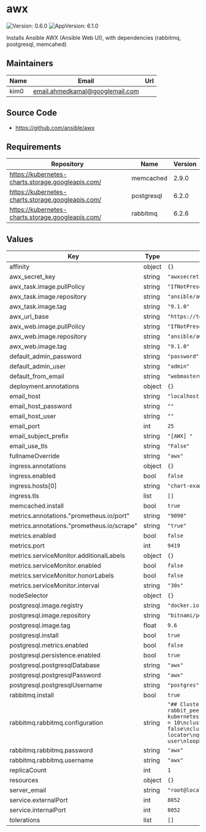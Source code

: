 # awx

![Version: 0.6.0](https://img.shields.io/badge/Version-0.6.0-informational?style=flat-square) ![AppVersion: 6.1.0](https://img.shields.io/badge/AppVersion-6.1.0-informational?style=flat-square)

Installs Ansible AWX (Ansible Web UI), with dependencies (rabbitmq, postgresql, memcahed)

## Maintainers

| Name | Email | Url |
| ---- | ------ | --- |
| kim0 | <email.ahmedkamal@googlemail.com> |  |

## Source Code

* <https://github.com/ansible/awx>

## Requirements

| Repository | Name | Version |
|------------|------|---------|
| https://kubernetes-charts.storage.googleapis.com/ | memcached | 2.9.0 |
| https://kubernetes-charts.storage.googleapis.com/ | postgresql | 6.2.0 |
| https://kubernetes-charts.storage.googleapis.com/ | rabbitmq | 6.2.6 |

## Values

| Key | Type | Default | Description |
|-----|------|---------|-------------|
| affinity | object | `{}` |  |
| awx_secret_key | string | `"awxsecret"` |  |
| awx_task.image.pullPolicy | string | `"IfNotPresent"` |  |
| awx_task.image.repository | string | `"ansible/awx_task"` |  |
| awx_task.image.tag | string | `"9.1.0"` |  |
| awx_url_base | string | `"https://towerhost"` |  |
| awx_web.image.pullPolicy | string | `"IfNotPresent"` |  |
| awx_web.image.repository | string | `"ansible/awx_web"` |  |
| awx_web.image.tag | string | `"9.1.0"` |  |
| default_admin_password | string | `"password"` |  |
| default_admin_user | string | `"admin"` |  |
| default_from_email | string | `"webmaster@localhost"` |  |
| deployment.annotations | object | `{}` |  |
| email_host | string | `"localhost"` |  |
| email_host_password | string | `""` |  |
| email_host_user | string | `""` |  |
| email_port | int | `25` |  |
| email_subject_prefix | string | `"[AWX] "` |  |
| email_use_tls | string | `"False"` |  |
| fullnameOverride | string | `"awx"` |  |
| ingress.annotations | object | `{}` |  |
| ingress.enabled | bool | `false` |  |
| ingress.hosts[0] | string | `"chart-example.local"` |  |
| ingress.tls | list | `[]` |  |
| memcached.install | bool | `true` |  |
| metrics.annotations."prometheus.io/port" | string | `"9090"` |  |
| metrics.annotations."prometheus.io/scrape" | string | `"true"` |  |
| metrics.enabled | bool | `false` |  |
| metrics.port | int | `9419` |  |
| metrics.serviceMonitor.additionalLabels | object | `{}` |  |
| metrics.serviceMonitor.enabled | bool | `false` |  |
| metrics.serviceMonitor.honorLabels | bool | `false` |  |
| metrics.serviceMonitor.interval | string | `"30s"` |  |
| nodeSelector | object | `{}` |  |
| postgresql.image.registry | string | `"docker.io"` |  |
| postgresql.image.repository | string | `"bitnami/postgresql"` |  |
| postgresql.image.tag | float | `9.6` |  |
| postgresql.install | bool | `true` |  |
| postgresql.metrics.enabled | bool | `false` |  |
| postgresql.persistence.enabled | bool | `true` |  |
| postgresql.postgresqlDatabase | string | `"awx"` |  |
| postgresql.postgresqlPassword | string | `"awx"` |  |
| postgresql.postgresqlUsername | string | `"postgres"` |  |
| rabbitmq.install | bool | `true` |  |
| rabbitmq.rabbitmq.configuration | string | `"## Clustering\ncluster_formation.peer_discovery_backend  = rabbit_peer_discovery_k8s\ncluster_formation.k8s.host = kubernetes.default.svc.cluster.local\ncluster_formation.node_cleanup.interval = 10\ncluster_formation.node_cleanup.only_log_warning = false\ncluster_partition_handling = autoheal\n## queue master locator\nqueue_master_locator=min-masters\n## enable guest user\nloopback_users.guest = false\n## awx vhost\ndefault_vhost = awx"` |  |
| rabbitmq.rabbitmq.password | string | `"awx"` |  |
| rabbitmq.rabbitmq.username | string | `"awx"` |  |
| replicaCount | int | `1` |  |
| resources | object | `{}` |  |
| server_email | string | `"root@localhost"` |  |
| service.externalPort | int | `8052` |  |
| service.internalPort | int | `8052` |  |
| tolerations | list | `[]` |  |

